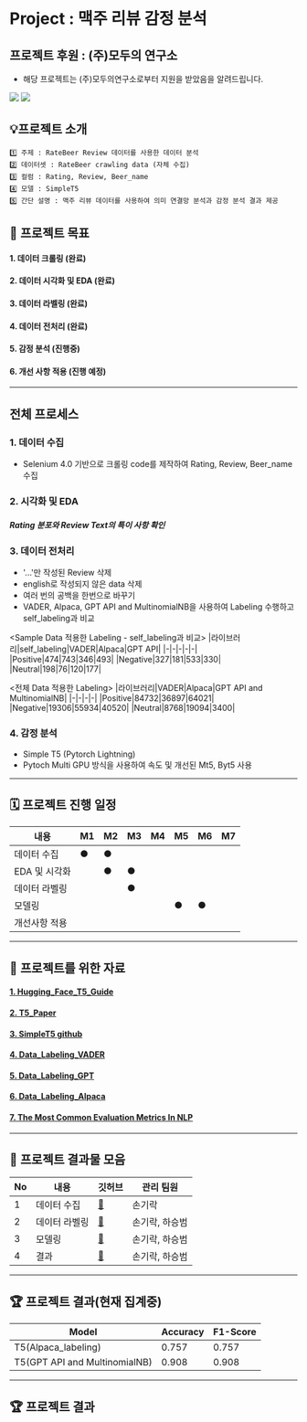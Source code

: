 # Project : 맥주 리뷰 감정 분석

## 프로젝트 후원 : (주)모두의 연구소
- 해당 프로젝트는 (주)모두의연구소로부터 지원을 받았음을 알려드립니다.


<img src="https://img.shields.io/badge/Python-3776AB?style=for-the-badge&logo=Python&logoColor=white">
<img src="https://img.shields.io/badge/Google Colab-F9AB00?style=for-the-badge&logo=Google Colab&logoColor=white">

## 💡프로젝트 소개
```
1️⃣ 주제 : RateBeer Review 데이터를 사용한 데이터 분석
2️⃣ 데이터셋 : RateBeer crawling data (자체 수집)
3️⃣ 컬럼 : Rating, Review, Beer_name 
4️⃣ 모델 : SimpleT5
5️⃣ 간단 설명 : 맥주 리뷰 데이터를 사용하여 의미 연결망 분석과 감정 분석 결과 제공
```

## 🏅 프로젝트 목표
#### 1. 데이터 크롤링 (완료)
#### 2. 데이터 시각화 및 EDA (완료) 
#### 3. 데이터 라벨링 (완료)
#### 4. 데이터 전처리 (완료)
#### 5. 감정 분석 (진행중)
#### 6. 개선 사항 적용 (진행 예정)

---
## 전체 프로세스

### 1. 데이터 수집
- Selenium 4.0 기반으로 크롤링 code를 제작하여 Rating, Review, Beer_name 수집

### 2. 시각화 및 EDA
##### Rating 분포와 Review Text의 특이 사항 확인

### 3. 데이터 전처리
- '...'만 작성된 Review 삭제
- english로 작성되지 않은 data 삭제
- 여러 번의 공백을 한번으로 바꾸기
- VADER, Alpaca, GPT API and MultinomialNB을 사용하여 Labeling 수행하고 self_labeling과 비교

<Sample Data 적용한 Labeling - self_labeling과 비교>
|라이브러리|self_labeling|VADER|Alpaca|GPT API|
|-|-|-|-|-|
|Positive|474|743|346|493|
|Negative|327|181|533|330|
|Neutral|198|76|120|177|

<전체 Data 적용한 Labeling>
|라이브러리|VADER|Alpaca|GPT API and MultinomialNB|
|-|-|-|-|
|Positive|84732|36897|64021|
|Negative|19306|55934|40520|
|Neutral|8768|19094|3400|

### 4. 감정 분석
- Simple T5 (Pytorch Lightning)
- Pytoch Multi GPU 방식을 사용하여 속도 및 개선된 Mt5, Byt5 사용
---
 
## 🗓️ 프로젝트 진행 일정

|내용|M1|M2|M3|M4|M5|M6|M7|
|---|---|---|---|---|---|---|---|
|데이터 수집|●|●||||||
|EDA 및 시각화||●|●|||||
|데이터 라벨링|||●|||||
|모델링|||||●|●||
|개선사항 적용||||||||
---
## 🦄 프로젝트를 위한 자료
#### [1. Hugging_Face_T5_Guide](https://huggingface.co/docs/transformers/model_doc/t5)
#### [2. T5_Paper](https://arxiv.org/pdf/1910.10683v3.pdf)
#### [3. SimpleT5 github](https://github.com/Shivanandroy/simpleT5/tree/main)
#### [4. Data_Labeling_VADER](https://medium.com/analytics-vidhya/sentiment-analysis-with-vader-label-the-unlabeled-data-8dd785225166)
#### [5. Data_Labeling_GPT](https://towardsdatascience.com/can-chatgpt-compete-with-domain-specific-sentiment-analysis-machine-learning-models-cdcd9937b460)
#### [6. Data_Labeling_Alpaca](https://www.youtube.com/watch?v=JzBR8oieyy8&t=117s)
#### [7. The Most Common Evaluation Metrics In NLP](https://medium.com/towards-data-science/the-most-common-evaluation-metrics-in-nlp-ced6a763ac8b)
---
## 📑 프로젝트 결과물 모음
|No|내용|깃허브|관리 팀원|
|-|-|-|-|
|1|데이터 수집|[📂]()|손기락|
|2|데이터 라벨링|[📂]()|손기락, 하승범|
|3|모델링|[📂]()|손기락, 하승범|
|4|결과|[📂]()|손기락, 하승범|
---
## 🏆 프로젝트 결과(현재 집계중)
|Model|Accuracy|F1-Score|
|---|---|---|
|T5(Alpaca_labeling)|0.757|0.757|
|T5(GPT API and MultinomialNB)|0.908|0.908|

---
## 🏆 프로젝트 결과


